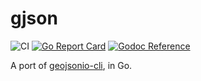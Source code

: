 # gjson

![CI](https://github.com/hectcastro/gjson/workflows/CI/badge.svg)
[![Go Report Card](https://goreportcard.com/badge/github.com/hectcastro/gjson)](https://goreportcard.com/report/github.com/hectcastro/gjson)
[![Godoc Reference](https://godoc.org/github.com/hectcastro/gjson?status.svg)](https://godoc.org/github.com/hectcastro/gjson)

A port of [geojsonio-cli](https://github.com/mapbox/geojsonio-cli), in Go.
